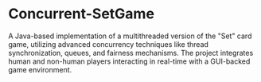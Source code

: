 # Concurrent-SetGame
A Java-based implementation of a multithreaded version of the "Set" card game, utilizing advanced concurrency techniques like thread synchronization, queues, and fairness mechanisms. The project integrates human and non-human players interacting in real-time with a GUI-backed game environment.
